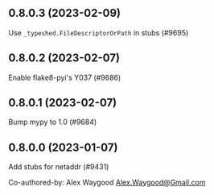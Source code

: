 ## 0.8.0.3 (2023-02-09)

Use `_typeshed.FileDescriptorOrPath` in stubs (#9695)

## 0.8.0.2 (2023-02-07)

Enable flake8-pyi's Y037 (#9686)

## 0.8.0.1 (2023-02-07)

Bump mypy to 1.0 (#9684)

## 0.8.0.0 (2023-01-07)

Add stubs for netaddr (#9431)

Co-authored-by: Alex Waygood <Alex.Waygood@Gmail.com>

